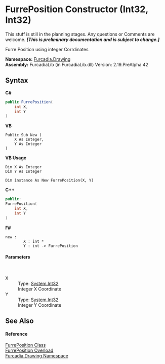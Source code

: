 # FurrePosition Constructor (Int32, Int32)
This stuff is still in the planning stages. Any questions or Comments are welcome. _**\[This is preliminary documentation and is subject to change.\]**_

Furre Position using integer Corrdinates

**Namespace:**&nbsp;<a href="N_Furcadia_Drawing">Furcadia.Drawing</a><br />**Assembly:**&nbsp;FurcadiaLib (in FurcadiaLib.dll) Version: 2.19.PreAlpha 42

## Syntax

**C#**<br />
``` C#
public FurrePosition(
	int X,
	int Y
)
```

**VB**<br />
``` VB
Public Sub New ( 
	X As Integer,
	Y As Integer
)
```

**VB Usage**<br />
``` VB Usage
Dim X As Integer
Dim Y As Integer

Dim instance As New FurrePosition(X, Y)
```

**C++**<br />
``` C++
public:
FurrePosition(
	int X, 
	int Y
)
```

**F#**<br />
``` F#
new : 
        X : int * 
        Y : int -> FurrePosition
```


#### Parameters
&nbsp;<dl><dt>X</dt><dd>Type: <a href="http://msdn2.microsoft.com/en-us/library/td2s409d" target="_blank">System.Int32</a><br />Integer X Coordinate</dd><dt>Y</dt><dd>Type: <a href="http://msdn2.microsoft.com/en-us/library/td2s409d" target="_blank">System.Int32</a><br />Integer Y Coordinate</dd></dl>

## See Also


#### Reference
<a href="T_Furcadia_Drawing_FurrePosition">FurrePosition Class</a><br /><a href="Overload_Furcadia_Drawing_FurrePosition__ctor">FurrePosition Overload</a><br /><a href="N_Furcadia_Drawing">Furcadia.Drawing Namespace</a><br />
